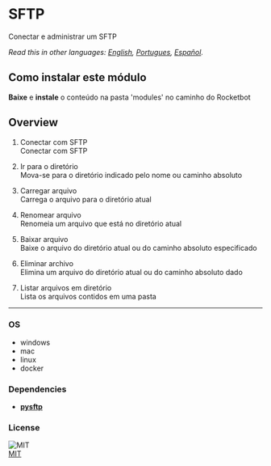 # SFTP
  
Conectar e administrar um SFTP  

*Read this in other languages: [English](README.md), [Portugues](README.pr.md), [Español](README.es.md).*

## Como instalar este módulo
  
__Baixe__ e __instale__ o conteúdo na pasta 'modules' no caminho do Rocketbot  



## Overview


1. Conectar com SFTP  
Conectar com SFTP

2. Ir para o diretório  
Mova-se para o diretório indicado pelo nome ou caminho absoluto

3. Carregar arquivo  
Carrega o arquivo para o diretório atual

4. Renomear arquivo  
Renomeia um arquivo que está no diretório atual

5. Baixar arquivo  
Baixe o arquivo do diretório atual ou do caminho absoluto especificado

6. Eliminar archivo  
Elimina um arquivo do diretório atual ou do caminho absoluto dado

7. Listar arquivos em diretório  
Lista os arquivos contidos em uma pasta  




----
### OS

- windows
- mac
- linux
- docker

### Dependencies
- [**pysftp**](https://pypi.org/project/pysftp/)
### License
  
![MIT](https://camo.githubusercontent.com/107590fac8cbd65071396bb4d04040f76cde5bde/687474703a2f2f696d672e736869656c64732e696f2f3a6c6963656e73652d6d69742d626c75652e7376673f7374796c653d666c61742d737175617265)  
[MIT](http://opensource.org/licenses/mit-license.ph)
